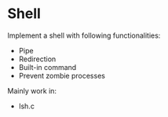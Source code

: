 # Shell

Implement a shell with following functionalities:
- Pipe
- Redirection
- Built-in command
- Prevent zombie processes

Mainly work in:
- lsh.c
